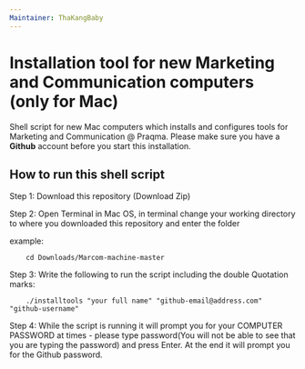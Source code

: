 ```yaml
---
Maintainer: ThaKangBaby
---
```


# Installation tool for new Marketing and Communication computers (only for Mac)

Shell script for new Mac computers which installs and configures tools for Marketing and Communication @ Praqma. Please make sure you have a **Github** account before you start this installation.

## How to run this shell script

Step 1: Download this repository (Download Zip)

Step 2: Open Terminal in Mac OS, in terminal change your working directory to where you downloaded this repository and enter the folder

example:

        cd Downloads/Marcom-machine-master

Step 3: Write the following to run the script including the double Quotation marks:

        ./installtools "your full name" "github-email@address.com" "github-username"

Step 4: While the script is running it will prompt you for your COMPUTER PASSWORD at times - please type password(You will not be able to see that you are typing the password) and press Enter. At the end it will prompt you for the Github password.
